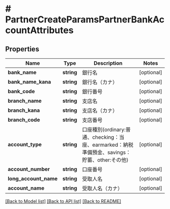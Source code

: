 # # PartnerCreateParamsPartnerBankAccountAttributes

## Properties

Name | Type | Description | Notes
------------ | ------------- | ------------- | -------------
**bank_name** | **string** | 銀行名 | [optional] 
**bank_name_kana** | **string** | 銀行名（カナ） | [optional] 
**bank_code** | **string** | 銀行番号 | [optional] 
**branch_name** | **string** | 支店名 | [optional] 
**branch_kana** | **string** | 支店名（カナ） | [optional] 
**branch_code** | **string** | 支店番号 | [optional] 
**account_type** | **string** | 口座種別(ordinary:普通、checking：当座、earmarked：納税準備預金、savings：貯蓄、other:その他) | [optional] 
**account_number** | **string** | 口座番号 | [optional] 
**long_account_name** | **string** | 受取人名 | [optional] 
**account_name** | **string** | 受取人名（カナ） | [optional] 

[[Back to Model list]](../../README.md#documentation-for-models) [[Back to API list]](../../README.md#documentation-for-api-endpoints) [[Back to README]](../../README.md)


